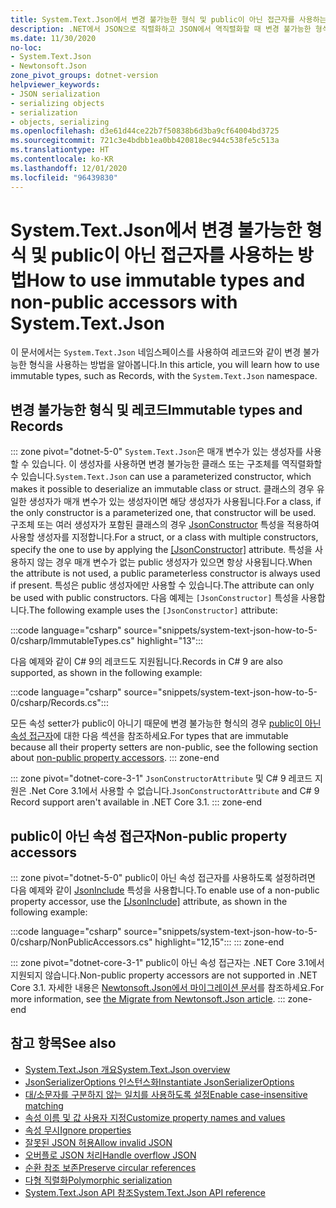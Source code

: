 ```yaml
---
title: System.Text.Json에서 변경 불가능한 형식 및 public이 아닌 접근자를 사용하는 방법
description: .NET에서 JSON으로 직렬화하고 JSON에서 역직렬화할 때 변경 불가능한 형식 및 public이 아닌 접근자를 사용하는 방법을 알아봅니다.
ms.date: 11/30/2020
no-loc:
- System.Text.Json
- Newtonsoft.Json
zone_pivot_groups: dotnet-version
helpviewer_keywords:
- JSON serialization
- serializing objects
- serialization
- objects, serializing
ms.openlocfilehash: d3e61d44ce22b7f50838b6d3ba9cf64004bd3725
ms.sourcegitcommit: 721c3e4bdbb1ea0bb420818ec944c538fe5c513a
ms.translationtype: HT
ms.contentlocale: ko-KR
ms.lasthandoff: 12/01/2020
ms.locfileid: "96439830"
---
```

# <a name="how-to-use-immutable-types-and-non-public-accessors-with-no-locsystemtextjson"></a><span data-ttu-id="87c19-103">System.Text.Json에서 변경 불가능한 형식 및 public이 아닌 접근자를 사용하는 방법</span><span class="sxs-lookup"><span data-stu-id="87c19-103">How to use immutable types and non-public accessors with System.Text.Json</span></span>

<span data-ttu-id="87c19-104">이 문서에서는 `System.Text.Json` 네임스페이스를 사용하여 레코드와 같이 변경 불가능한 형식을 사용하는 방법을 알아봅니다.</span><span class="sxs-lookup"><span data-stu-id="87c19-104">In this article, you will learn how to use immutable types, such as Records, with the `System.Text.Json` namespace.</span></span>

## <a name="immutable-types-and-records"></a><span data-ttu-id="87c19-105">변경 불가능한 형식 및 레코드</span><span class="sxs-lookup"><span data-stu-id="87c19-105">Immutable types and Records</span></span>

::: zone pivot="dotnet-5-0"
<span data-ttu-id="87c19-106">`System.Text.Json`은 매개 변수가 있는 생성자를 사용할 수 있습니다. 이 생성자를 사용하면 변경 불가능한 클래스 또는 구조체를 역직렬화할 수 있습니다.</span><span class="sxs-lookup"><span data-stu-id="87c19-106">`System.Text.Json` can use a parameterized constructor, which makes it possible to deserialize an immutable class or struct.</span></span> <span data-ttu-id="87c19-107">클래스의 경우 유일한 생성자가 매개 변수가 있는 생성자이면 해당 생성자가 사용됩니다.</span><span class="sxs-lookup"><span data-stu-id="87c19-107">For a class, if the only constructor is a parameterized one, that constructor will be used.</span></span> <span data-ttu-id="87c19-108">구조체 또는 여러 생성자가 포함된 클래스의 경우 [JsonConstructor](xref:System.Text.Json.Serialization.JsonConstructorAttribute.%23ctor%2A) 특성을 적용하여 사용할 생성자를 지정합니다.</span><span class="sxs-lookup"><span data-stu-id="87c19-108">For a struct, or a class with multiple constructors, specify the one to use by applying the [[JsonConstructor]](xref:System.Text.Json.Serialization.JsonConstructorAttribute.%23ctor%2A) attribute.</span></span> <span data-ttu-id="87c19-109">특성을 사용하지 않는 경우 매개 변수가 없는 public 생성자가 있으면 항상 사용됩니다.</span><span class="sxs-lookup"><span data-stu-id="87c19-109">When the attribute is not used, a public parameterless constructor is always used if present.</span></span> <span data-ttu-id="87c19-110">특성은 public 생성자에만 사용할 수 있습니다.</span><span class="sxs-lookup"><span data-stu-id="87c19-110">The attribute can only be used with public constructors.</span></span> <span data-ttu-id="87c19-111">다음 예제는 `[JsonConstructor]` 특성을 사용합니다.</span><span class="sxs-lookup"><span data-stu-id="87c19-111">The following example uses the `[JsonConstructor]` attribute:</span></span>

:::code language="csharp" source="snippets/system-text-json-how-to-5-0/csharp/ImmutableTypes.cs" highlight="13":::

<span data-ttu-id="87c19-112">다음 예제와 같이 C# 9의 레코드도 지원됩니다.</span><span class="sxs-lookup"><span data-stu-id="87c19-112">Records in C# 9 are also supported, as shown in the following example:</span></span>

:::code language="csharp" source="snippets/system-text-json-how-to-5-0/csharp/Records.cs":::

<span data-ttu-id="87c19-113">모든 속성 setter가 public이 아니기 때문에 변경 불가능한 형식의 경우 [public이 아닌 속성 접근자](#non-public-property-accessors)에 대한 다음 섹션을 참조하세요.</span><span class="sxs-lookup"><span data-stu-id="87c19-113">For types that are immutable because all their property setters are non-public, see the following section about [non-public property accessors](#non-public-property-accessors).</span></span>
::: zone-end

::: zone pivot="dotnet-core-3-1"
<span data-ttu-id="87c19-114">`JsonConstructorAttribute` 및 C# 9 레코드 지원은 .Net Core 3.1에서 사용할 수 없습니다.</span><span class="sxs-lookup"><span data-stu-id="87c19-114">`JsonConstructorAttribute` and C# 9 Record support aren't available in .NET Core 3.1.</span></span>
::: zone-end

## <a name="non-public-property-accessors"></a><span data-ttu-id="87c19-115">public이 아닌 속성 접근자</span><span class="sxs-lookup"><span data-stu-id="87c19-115">Non-public property accessors</span></span>

::: zone pivot="dotnet-5-0"
<span data-ttu-id="87c19-116">public이 아닌 속성 접근자를 사용하도록 설정하려면 다음 예제와 같이 [JsonInclude](xref:System.Text.Json.Serialization.JsonIncludeAttribute) 특성을 사용합니다.</span><span class="sxs-lookup"><span data-stu-id="87c19-116">To enable use of a non-public property accessor, use the [[JsonInclude]](xref:System.Text.Json.Serialization.JsonIncludeAttribute) attribute, as shown in the following example:</span></span>

:::code language="csharp" source="snippets/system-text-json-how-to-5-0/csharp/NonPublicAccessors.cs" highlight="12,15":::
::: zone-end

::: zone pivot="dotnet-core-3-1"
<span data-ttu-id="87c19-117">public이 아닌 속성 접근자는 .NET Core 3.1에서 지원되지 않습니다.</span><span class="sxs-lookup"><span data-stu-id="87c19-117">Non-public property accessors are not supported in .NET Core 3.1.</span></span> <span data-ttu-id="87c19-118">자세한 내용은 [Newtonsoft.Json에서 마이그레이션 문서](system-text-json-migrate-from-newtonsoft-how-to.md#non-public-property-setters-and-getters)를 참조하세요.</span><span class="sxs-lookup"><span data-stu-id="87c19-118">For more information, see [the Migrate from Newtonsoft.Json article](system-text-json-migrate-from-newtonsoft-how-to.md#non-public-property-setters-and-getters).</span></span>
::: zone-end

## <a name="see-also"></a><span data-ttu-id="87c19-119">참고 항목</span><span class="sxs-lookup"><span data-stu-id="87c19-119">See also</span></span>

* [<span data-ttu-id="87c19-120">System.Text.Json 개요</span><span class="sxs-lookup"><span data-stu-id="87c19-120">System.Text.Json overview</span></span>](system-text-json-overview.md)
* [<span data-ttu-id="87c19-121">JsonSerializerOptions 인스턴스화</span><span class="sxs-lookup"><span data-stu-id="87c19-121">Instantiate JsonSerializerOptions</span></span>](system-text-json-configure-options.md)
* [<span data-ttu-id="87c19-122">대/소문자를 구분하지 않는 일치를 사용하도록 설정</span><span class="sxs-lookup"><span data-stu-id="87c19-122">Enable case-insensitive matching</span></span>](system-text-json-character-casing.md)
* [<span data-ttu-id="87c19-123">속성 이름 및 값 사용자 지정</span><span class="sxs-lookup"><span data-stu-id="87c19-123">Customize property names and values</span></span>](system-text-json-customize-properties.md)
* [<span data-ttu-id="87c19-124">속성 무시</span><span class="sxs-lookup"><span data-stu-id="87c19-124">Ignore properties</span></span>](system-text-json-ignore-properties.md)
* [<span data-ttu-id="87c19-125">잘못된 JSON 허용</span><span class="sxs-lookup"><span data-stu-id="87c19-125">Allow invalid JSON</span></span>](system-text-json-invalid-json.md)
* [<span data-ttu-id="87c19-126">오버플로 JSON 처리</span><span class="sxs-lookup"><span data-stu-id="87c19-126">Handle overflow JSON</span></span>](system-text-json-handle-overflow.md)
* [<span data-ttu-id="87c19-127">순환 참조 보존</span><span class="sxs-lookup"><span data-stu-id="87c19-127">Preserve circular references</span></span>](system-text-json-preserve-references.md)
* [<span data-ttu-id="87c19-128">다형 직렬화</span><span class="sxs-lookup"><span data-stu-id="87c19-128">Polymorphic serialization</span></span>](system-text-json-polymorphism.md)
* <span data-ttu-id="87c19-129">[System.Text.Json API 참조](xref:System.Text.Json)</span><span class="sxs-lookup"><span data-stu-id="87c19-129">[System.Text.Json API reference](xref:System.Text.Json)</span></span>
